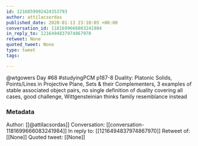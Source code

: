 ```yaml
---
id: 1216859992424353793
author: attilacsordas
published_date: 2020-01-13 23:10:05 +00:00
conversation_id: 1181699666083241984
in_reply_to: 1216494837974867970
retweet: None
quoted_tweet: None
type: tweet
tags:

---
```


@wtgowers Day #68 #studyingPCM p187-8 Duality: Platonic Solids, Points/Lines in Projective Plane, Sets &amp; their Complementers, 3 examples of stable associated object pairs, no single definition of duality covering all cases, good challenge, Wittgensteinian thinks family resemblance instead

### Metadata

Author: [[@attilacsordas]]
Conversation: [[conversation-1181699666083241984]]
In reply to: [[1216494837974867970]]
Retweet of: [[None]]
Quoted tweet: [[None]]
